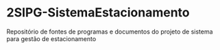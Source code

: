 # 2SIPG-SistemaEstacionamento
Repositório de fontes de programas e documentos do projeto de sistema para gestão de estacionamento
